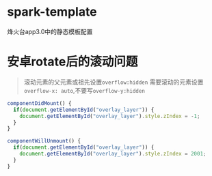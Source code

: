 # spark-template

烽火台app3.0中的静态模板配置

# 安卓rotate后的滚动问题
> 滚动元素的父元素或祖先设置`overflow:hidden`
> 需要滚动的元素设置`overflow-x: auto`,不要写`overflow-y:hidden`
```js
componentDidMount() {
  if(document.getElementById("overlay_layer")) {
    document.getElementById("overlay_layer").style.zIndex = -1;
  }
}

componentWillUnmount() {
  if(document.getElementById("overlay_layer")) {
    document.getElementById("overlay_layer").style.zIndex = 2001;
  }
}
```
